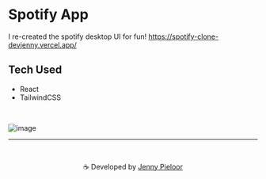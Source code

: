 # Spotify App 
I re-created the spotify desktop UI for fun! https://spotify-clone-devjenny.vercel.app/


## Tech Used
- React
- TailwindCSS

<br>

![image](https://github.com/devJennyy/spotify-clone/assets/135243946/dbd3f21c-eeb1-4837-8e8b-645050991c9a)




***

<br>
<p align="center">☕ Developed by <a href="https://linktree-jenny.vercel.app/">Jenny Pieloor</a></p>
